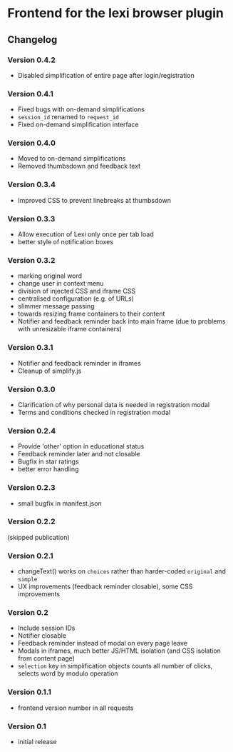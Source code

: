 # Frontend for the lexi browser plugin

## Changelog

### Version 0.4.2
+ Disabled simplification of entire page after login/registration

### Version 0.4.1
+ Fixed bugs with on-demand simplifications
+ `session_id` renamed to `request_id`
+ Fixed on-demand simplification interface

### Version 0.4.0
+ Moved to on-demand simplifications
+ Removed thumbsdown and feedback text

### Version 0.3.4
+ Improved CSS to prevent linebreaks at thumbsdown

### Version 0.3.3
+ Allow execution of Lexi only once per tab load
+ better style of notification boxes

### Version 0.3.2
+ marking original word
+ change user in context menu
+ division of injected CSS and iframe CSS
+ centralised configuration (e.g. of URLs)
+ slimmer message passing
+ towards resizing frame containers to their content
+ Notifier and feedback reminder back into main frame (due to problems with unresizable iframe containers)

### Version 0.3.1
+ Notifier and feedback reminder in iframes
+ Cleanup of simplify.js

### Version 0.3.0
+ Clarification of why personal data is needed in registration modal
+ Terms and conditions checked in registration modal

### Version 0.2.4
+ Provide 'other' option in educational status
+ Feedback reminder later and not closable
+ Bugfix in star ratings
+ better error handling

### Version 0.2.3
+ small bugfix in manifest.json

### Version 0.2.2
(skipped publication)

### Version 0.2.1
+ changeText() works on `choices` rather than harder-coded `original` and `simple`
+ UX improvements (feedback reminder closable), some CSS improvements

### Version 0.2
+ Include session IDs
+ Notifier closable
+ Feedback reminder instead of modal on every page leave
+ Modals in iframes, much better JS/HTML isolation (and CSS isolation from content page)
+ `selection` key in simplification objects counts all number of clicks, selects word by modulo operation

### Version 0.1.1
+ frontend version number in all requests

### Version 0.1
+ initial release

